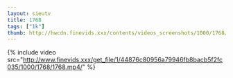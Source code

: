 ```yaml
--- 
layout: sieutv
title: 1768
tags: ["1k"]
thumb: http://hwcdn.finevids.xxx/contents/videos_screenshots/1000/1768/preview.mp4.jpg
---
```

{% include video src="http://www.finevids.xxx/get_file/1/44876c80956a79946fb8bacb5f2fc035/1000/1768/1768.mp4/" %} 
